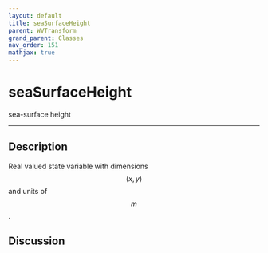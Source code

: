 ```yaml
---
layout: default
title: seaSurfaceHeight
parent: WVTransform
grand_parent: Classes
nav_order: 151
mathjax: true
---
```


#  seaSurfaceHeight

sea-surface height


---

## Description
Real valued state variable with dimensions $$(x,y)$$ and units of $$m$$.

## Discussion

